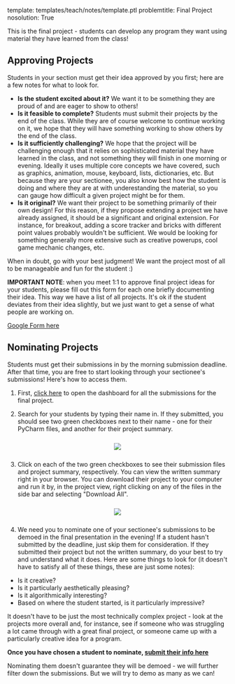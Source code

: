 template: templates/teach/notes/template.ptl
problemtitle: Final Project
nosolution: True

This is the final project - students can develop any program they want using material they have learned from the class!  

## Approving Projects

Students in your section must get their idea approved by you first; here are a few notes for what to look for.

* **Is the student excited about it?** We want it to be something they are proud of and are eager to show to others!
* **Is it feasible to complete?**  Students must submit their projects by the end of the class.  While they are of course welcome to continue working on it, we hope that they will have something working to show others by the end of the class.
* **Is it sufficiently challenging?**  We hope that the project will be challenging enough that it relies on sophisticated material they have learned in the class, and not something they will finish in one morning or evening.  Ideally it uses multiple core concepts we have covered, such as graphics, animation, mouse, keyboard, lists, dictionaries, etc.  But because they are your sectionee, you also know best how the student is doing and where they are at with underestanding the material, so you can gauge how difficult a given project might be for them.
* **Is it original?** We want their project to be something primarily of their own design!  For this reason, if they propose extending a project we have already assigned, it should be a significant and original extension.  For instance, for breakout, adding a score tracker and bricks with different point values probably wouldn't be sufficient.  We would be looking for something generally more extensive such as creative powerups, cool game mechanic changes, etc.

When in doubt, go with your best judgment!  We want the project most of all to be manageable and fun for the student :)

**IMPORTANT NOTE**: when you meet 1:1 to approve final project ideas for your students, please fill out this form for each one briefly documenting their idea.  This way we have a list of all projects.  It's ok if the student deviates from their idea slightly, but we just want to get a sense of what people are working on.

[Google Form here](https://forms.gle/FP1JPzr8wp3qQacY8)


## Nominating Projects
Students must get their submissions in by the morning submission deadline.  After that time, you are free to start looking through your sectionee's submissions!  Here's how to access them.

1) First, [click here](https://us.edstem.org/courses/968/lessons/4281/analytics) to open the dashboard for all the submissions for the final project.

2) Search for your students by typing their name in.  If they submitted, you should see two green checkboxes next to their name - one for their PyCharm files, and another for their project summary.

<center>
	<img style="padding:10px;max-width:100%" src="{{pathToRoot}}img/projects/finalProject/submission.png" />
</center>

3) Click on each of the two green checkboxes to see their submission files and project summary, respectively.  You can view the written summary right in your browser.  You can download their project to your computer and run it by, in the project view, right clicking on any of the files in the side bar and selecting "Download All".

<center>
	<img style="padding:10px;max-width:100%" src="{{pathToRoot}}img/projects/finalProject/download.png" />
</center>

4) We need you to nominate one of your sectionee's submissions to be demoed in the final presentation in the evening!  If a student hasn't submitted by the deadline, just skip them for consideration.  If they submitted their project but not the written summary, do your best to try and understand what it does.  Here are some things to look for (it doesn't have to satisfy all of these things, these are just some notes):

* Is it creative?
* Is it particularly aesthetically pleasing?
* Is it algorithmically interesting?
* Based on where the student started, is it particularly impressive?

It doesn't have to be just the most technically complex project - look at the projects more overall and, for instance, see if someone who was struggling a lot came through with a  great final project, or someone came up with a particularly creative idea for a program.

**Once you have chosen a student to nominate, [submit their info here](https://docs.google.com/forms/d/1iBxb28pWzGU7E0FkLLeVoLW0gb4PJUB-togmhkSKUW0)**

Nominating them doesn't guarantee they will be demoed - we will further filter down the submissions.  But we will try to demo as many as we can!